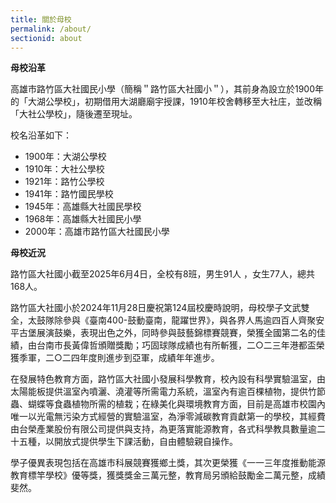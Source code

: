 ```yaml
---
title: 關於母校
permalink: /about/
sectionid: about
---
```


**母校沿革**

高雄市路竹區大社國民小學（簡稱＂路竹區大社國小＂），其前身為設立於1900年的「大湖公學校」，初期借用大湖廳廟宇授課，1910年校舍轉移至大社庄，並改稱「大社公學校」，隨後遷至現址。

校名沿革如下：
- 1900年：大湖公學校
- 1910年：大社公學校
- 1921年：路竹公學校
- 1941年：路竹國民學校
- 1945年：高雄縣大社國民學校
- 1968年：高雄縣大社國民小學
- 2000年：高雄市路竹區大社國民小學


**母校近況**

路竹區大社國小截至2025年6月4日，全校有8班，男生91人 ，女生77人，總共168人。

路竹區大社國小於2024年11月28日慶祝第124屆校慶時說明，母校學子文武雙全，太鼓隊除參與《臺南400-鼓動臺南，龍躍世界》，與各界人馬逾四百人齊聚安平古堡展演鼓樂，表現出色之外，同時參與鼓藝錦標賽競賽，榮獲全國第二名的佳績，由台南市長黃偉哲頒贈獎勵；巧固球隊成績也有所斬獲，二○二三年港都盃榮獲季軍，二○二四年度則進步到亞軍，成績年年進步。

在發展特色教育方面，路竹區大社國小發展科學教育，校內設有科學實驗溫室，由太陽能板提供溫室內噴灑、澆灌等所需電力系統，溫室內有逾百棵植物，提供竹節蟲、蝴蝶等食蟲植物所需的植栽；在綠美化與環境教育方面，目前是高雄市校園內唯一以光電無污染方式經營的實驗溫室，為淨零減碳教育貢獻第一的學校，其經費由台榮產業股份有限公司提供與支持，為更落實能源教育，各式科學教具數量逾二十五種，以開放式提供學生下課活動，自由體驗親自操作。

學子優異表現包括在高雄市科展競賽獲鄉土獎，其次更榮獲《一一三年度推動能源教育標竿學校》優等獎，獲獎獎金三萬元整，教育局另頒給鼓勵金二萬元整，成績斐然。

